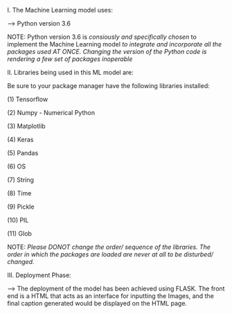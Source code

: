 

I. The Machine Learning model uses:
  
  --> Python version 3.6

NOTE: Python version 3.6 is *consiously and specifically chosen* to implement the Machine Learning model *to integrate and incorporate all the packages used AT ONCE.* 
      *Changing the version of the Python code is rendering a few set of packages inoperable*

II. Libraries being used in this ML model are:

Be sure to your package manager have the following libraries installed:

  (1) Tensorflow 
  
  (2) Numpy - Numerical Python
  
  (3) Matplotlib
  
  (4) Keras
  
  (5) Pandas
  
  (6) OS
  
  (7) String
  
  (8) Time
  
  (9) Pickle
  
  (10) PIL
  
  (11) Glob
  
  
  NOTE: *Please DONOT change the order/ sequence of the libraries. The order in which the packages are loaded are never at all to be disturbed/ changed.*
  
  
III. Deployment Phase:

  --> The deployment of the model has been achieved using FLASK. The front end is a HTML that acts as an interface for inputting the Images, 
      and the final caption generated would be displayed on the HTML page.
      
